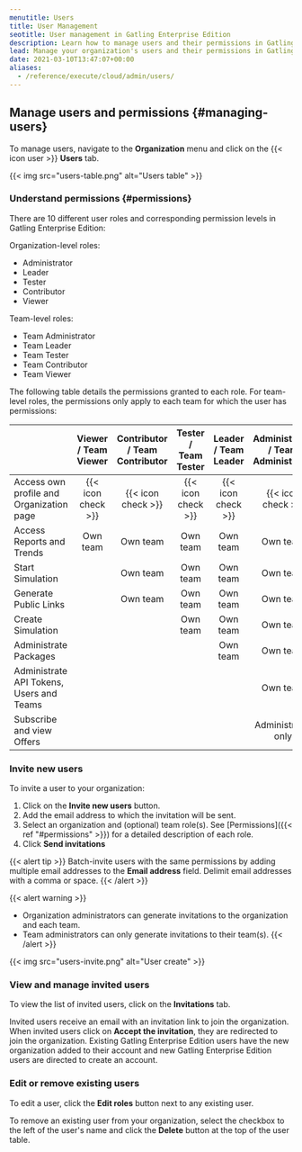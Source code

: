 ```yaml
---
menutitle: Users
title: User Management
seotitle: User management in Gatling Enterprise Edition
description: Learn how to manage users and their permissions in Gatling Enterprise Edition.
lead: Manage your organization's users and their permissions in Gatling Enterprise Edition.
date: 2021-03-10T13:47:07+00:00
aliases:
  - /reference/execute/cloud/admin/users/
---
```


## Manage users and permissions {#managing-users}

To manage users, navigate to the **Organization** menu and click on the {{< icon user >}} **Users** tab.

{{< img src="users-table.png" alt="Users table" >}}

### Understand permissions {#permissions}

There are 10 different user roles and corresponding permission levels in Gatling Enterprise Edition:

Organization-level roles:

- Administrator
- Leader
- Tester
- Contributor
- Viewer

Team-level roles:

- Team Administrator
- Team Leader
- Team Tester
- Team Contributor
- Team Viewer

The following table details the permissions granted to each role. For team-level roles, the permissions only apply to each team for which the user has permissions: 

|                                          | Viewer / Team Viewer | Contributor / Team Contributor | Tester / Team Tester | Leader / Team Leader | Administrator / Team Administrator |
|------------------------------------------|:--------------------:|:------------------------------:|:--------------------:|:--------------------:|:----------------------------------:|
| Access own profile and Organization page |  {{< icon check >}}  |       {{< icon check >}}       |  {{< icon check >}}  |  {{< icon check >}}  |         {{< icon check >}}         |
| Access Reports and Trends                |       Own team       |            Own team            |       Own team       |       Own team       |              Own team              |
| Start Simulation                         |                      |            Own team            |       Own team       |       Own team       |              Own team              |
| Generate Public Links                    |                      |            Own team            |       Own team       |       Own team       |              Own team              |
| Create Simulation                        |                      |                                |       Own team       |       Own team       |              Own team              |
| Administrate Packages                    |                      |                                |                      |       Own team       |              Own team              |
| Administrate API Tokens, Users and Teams |                      |                                |                      |                      |              Own team              |
| Subscribe and view Offers                |                      |                                |                      |                      |         Administrator only         |

### Invite new users 

To invite a user to your organization:

1. Click on the **Invite new users** button.
2. Add the email address to which the invitation will be sent.
3. Select an organization and (optional) team role(s). See [Permissions]({{< ref "#permissions" >}}) for a detailed description of each role. 
4. Click **Send invitations**

{{< alert tip >}}
Batch-invite users with the same permissions by adding multiple email addresses to the **Email address** field. Delimit email addresses with a comma or space.
{{< /alert >}}


{{< alert warning >}}
- Organization administrators can generate invitations to the organization and each team.
- Team administrators can only generate invitations to their team(s).
{{< /alert >}}

{{< img src="users-invite.png" alt="User create" >}}

### View and manage invited users

To view the list of invited users, click on the **Invitations** tab.

Invited users receive an email with an invitation link to join the organization. When invited users click on  **Accept the invitation**, they are redirected to join the organization. Existing Gatling Enterprise Edition users have the new organization added to their account and new Gatling Enterprise Edition users are directed to create an account.

### Edit or remove existing users

To edit a user, click the **Edit roles** button next to any existing user. 

To remove an existing user from your organization, select the checkbox to the left of the user's name and click the **Delete** button at the top of the user table. 
